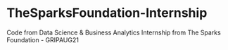 # TheSparksFoundation-Internship
Code from Data Science &amp; Business Analytics Internship from The Sparks Foundation - GRIPAUG21

